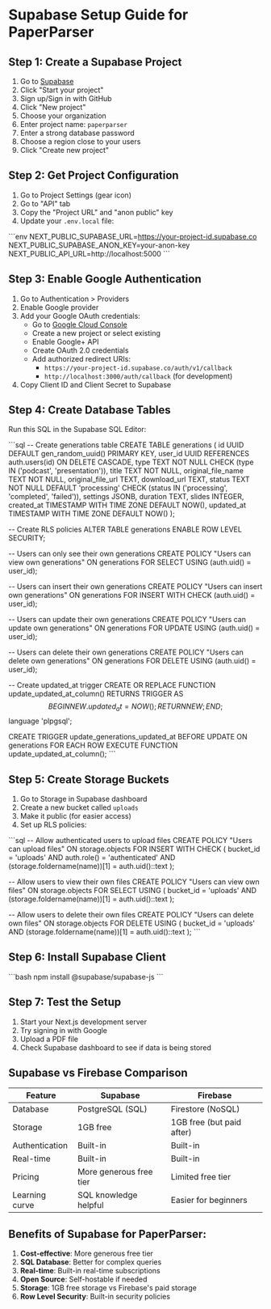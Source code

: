 # Supabase Setup Guide for PaperParser

## Step 1: Create a Supabase Project

1. Go to [Supabase](https://supabase.com/)
2. Click "Start your project"
3. Sign up/Sign in with GitHub
4. Click "New project"
5. Choose your organization
6. Enter project name: `paperparser`
7. Enter a strong database password
8. Choose a region close to your users
9. Click "Create new project"

## Step 2: Get Project Configuration

1. Go to Project Settings (gear icon)
2. Go to "API" tab
3. Copy the "Project URL" and "anon public" key
4. Update your `.env.local` file:

\`\`\`env
NEXT_PUBLIC_SUPABASE_URL=https://your-project-id.supabase.co
NEXT_PUBLIC_SUPABASE_ANON_KEY=your-anon-key
NEXT_PUBLIC_API_URL=http://localhost:5000
\`\`\`

## Step 3: Enable Google Authentication

1. Go to Authentication > Providers
2. Enable Google provider
3. Add your Google OAuth credentials:
   - Go to [Google Cloud Console](https://console.cloud.google.com/)
   - Create a new project or select existing
   - Enable Google+ API
   - Create OAuth 2.0 credentials
   - Add authorized redirect URIs:
     - `https://your-project-id.supabase.co/auth/v1/callback`
     - `http://localhost:3000/auth/callback` (for development)
4. Copy Client ID and Client Secret to Supabase

## Step 4: Create Database Tables

Run this SQL in the Supabase SQL Editor:

\`\`\`sql
-- Create generations table
CREATE TABLE generations (
  id UUID DEFAULT gen_random_uuid() PRIMARY KEY,
  user_id UUID REFERENCES auth.users(id) ON DELETE CASCADE,
  type TEXT NOT NULL CHECK (type IN ('podcast', 'presentation')),
  title TEXT NOT NULL,
  original_file_name TEXT NOT NULL,
  original_file_url TEXT,
  download_url TEXT,
  status TEXT NOT NULL DEFAULT 'processing' CHECK (status IN ('processing', 'completed', 'failed')),
  settings JSONB,
  duration TEXT,
  slides INTEGER,
  created_at TIMESTAMP WITH TIME ZONE DEFAULT NOW(),
  updated_at TIMESTAMP WITH TIME ZONE DEFAULT NOW()
);

-- Create RLS policies
ALTER TABLE generations ENABLE ROW LEVEL SECURITY;

-- Users can only see their own generations
CREATE POLICY "Users can view own generations" ON generations
  FOR SELECT USING (auth.uid() = user_id);

-- Users can insert their own generations
CREATE POLICY "Users can insert own generations" ON generations
  FOR INSERT WITH CHECK (auth.uid() = user_id);

-- Users can update their own generations
CREATE POLICY "Users can update own generations" ON generations
  FOR UPDATE USING (auth.uid() = user_id);

-- Users can delete their own generations
CREATE POLICY "Users can delete own generations" ON generations
  FOR DELETE USING (auth.uid() = user_id);

-- Create updated_at trigger
CREATE OR REPLACE FUNCTION update_updated_at_column()
RETURNS TRIGGER AS $$
BEGIN
  NEW.updated_at = NOW();
  RETURN NEW;
END;
$$ language 'plpgsql';

CREATE TRIGGER update_generations_updated_at
  BEFORE UPDATE ON generations
  FOR EACH ROW
  EXECUTE FUNCTION update_updated_at_column();
\`\`\`

## Step 5: Create Storage Buckets

1. Go to Storage in Supabase dashboard
2. Create a new bucket called `uploads`
3. Make it public (for easier access)
4. Set up RLS policies:

\`\`\`sql
-- Allow authenticated users to upload files
CREATE POLICY "Users can upload files" ON storage.objects
  FOR INSERT WITH CHECK (
    bucket_id = 'uploads' AND 
    auth.role() = 'authenticated' AND
    (storage.foldername(name))[1] = auth.uid()::text
  );

-- Allow users to view their own files
CREATE POLICY "Users can view own files" ON storage.objects
  FOR SELECT USING (
    bucket_id = 'uploads' AND
    (storage.foldername(name))[1] = auth.uid()::text
  );

-- Allow users to delete their own files
CREATE POLICY "Users can delete own files" ON storage.objects
  FOR DELETE USING (
    bucket_id = 'uploads' AND
    (storage.foldername(name))[1] = auth.uid()::text
  );
\`\`\`

## Step 6: Install Supabase Client

\`\`\`bash
npm install @supabase/supabase-js
\`\`\`

## Step 7: Test the Setup

1. Start your Next.js development server
2. Try signing in with Google
3. Upload a PDF file
4. Check Supabase dashboard to see if data is being stored

## Supabase vs Firebase Comparison

| Feature | Supabase | Firebase |
|---------|----------|----------|
| Database | PostgreSQL (SQL) | Firestore (NoSQL) |
| Storage | 1GB free | 1GB free (but paid after) |
| Authentication | Built-in | Built-in |
| Real-time | Built-in | Built-in |
| Pricing | More generous free tier | Limited free tier |
| Learning curve | SQL knowledge helpful | Easier for beginners |

## Benefits of Supabase for PaperParser:

1. **Cost-effective**: More generous free tier
2. **SQL Database**: Better for complex queries
3. **Real-time**: Built-in real-time subscriptions
4. **Open Source**: Self-hostable if needed
5. **Storage**: 1GB free storage vs Firebase's paid storage
6. **Row Level Security**: Built-in security policies
